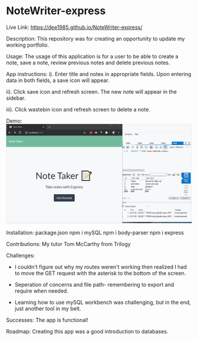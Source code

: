 # NoteWriter-express

Live Link: https://dee1985.github.io/NoteWriter-express/

Description:
This repository was for creating an opportunity to update my working portfolio.

Usage: 
The usage of this application is for a user to be able to create a note, save a note, review previous notes and delete previous notes. 

App instructions: 
i). Enter title and notes in appropriate fields. Upon entering data in both fields, a save icon will appear. 

ii). Click save icon and refresh screen. The new note will appear in the sidebar.

iii). Click wastebin icon and refresh screen to delete a note. 

Demo:
![Note writer demo clip](https://github.com/Dee1985/NoteWriter-express/blob/master/img/vid_clip.gif)

Installation:
package.json 
npm i mySQL
npm i body-parser
npm i express

Contributions: 
My tutor Tom McCarthy from Trilogy

Challenges: 
* I couldn't figure out why my routes weren't working then realized I had to move the GET request with the asterisk to the bottom of the screen. 

* Seperation of concerns and file path- remembering to export and require when needed. 

* Learning how to use mySQL workbench was challenging, but in the end, just another tool in my belt. 

Successes: 
The app is functional! 

Roadmap: Creating this app was a good introduction to databases. 
